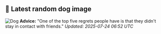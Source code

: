 ## 🐶 Latest random dog image
![Dog](https://images.dog.ceo/breeds/malinois/n02105162_5802.jpg)
**Advice:** "One of the top five regrets people have is that they didn't stay in contact with friends."
*Updated: 2025-07-24 06:52 UTC*
